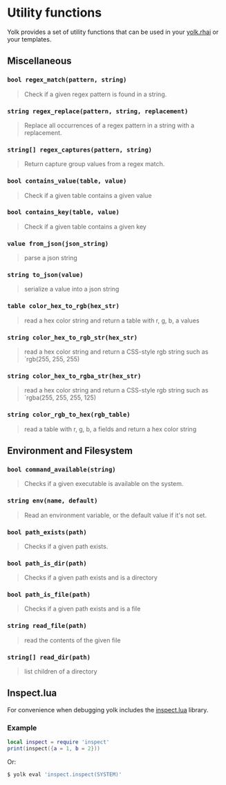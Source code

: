 # Utility functions

Yolk provides a set of utility functions that can be used in your [yolk.rhai](./yolk_lua.md) or your templates.

## Miscellaneous

### `bool regex_match(pattern, string)`

> Check if a given regex pattern is found in a string.

### `string regex_replace(pattern, string, replacement)`

> Replace all occurrences of a regex pattern in a string with a replacement.

### `string[] regex_captures(pattern, string)`

> Return capture group values from a regex match.

### `bool contains_value(table, value)`

> Check if a given table contains a given value

### `bool contains_key(table, value)`

> Check if a given table contains a given key

### `value from_json(json_string)`

> parse a json string

### `string to_json(value)`

> serialize a value into a json string

### `table color_hex_to_rgb(hex_str)`

> read a hex color string and return a table with r, g, b, a values

### `string color_hex_to_rgb_str(hex_str)`

> read a hex color string and return a CSS-style rgb string such as `rgb(255, 255, 255)

### `string color_hex_to_rgba_str(hex_str)`

> read a hex color string and return a CSS-style rgb string such as `rgba(255, 255, 255, 125)

### `string color_rgb_to_hex(rgb_table)`

> read a table with r, g, b, a fields and return a hex color string

## Environment and Filesystem

### `bool command_available(string)`

> Checks if a given executable is available on the system.

### `string env(name, default)`

> Read an environment variable, or the default value if it's not set.

### `bool path_exists(path)`

> Checks if a given path exists.

### `bool path_is_dir(path)`

> Checks if a given path exists and is a directory

### `bool path_is_file(path)`

> Checks if a given path exists and is a file

### `string read_file(path)`

> read the contents of the given file

### `string[] read_dir(path)`

> list children of a directory

## Inspect.lua

For convenience when debugging yolk includes the [inspect.lua](https://github.com/kikito/inspect.lua) library.

### Example

```lua
local inspect = require 'inspect'
print(inspect({a = 1, b = 2}))
```

Or:

```bash
$ yolk eval 'inspect.inspect(SYSTEM)'
```
